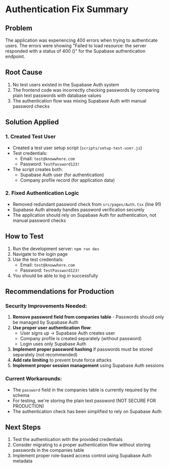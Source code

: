 # Authentication Fix Summary

## Problem
The application was experiencing 400 errors when trying to authenticate users. The errors were showing "Failed to load resource: the server responded with a status of 400 ()" for the Supabase authentication endpoint.

## Root Cause
1. No test users existed in the Supabase Auth system
2. The frontend code was incorrectly checking passwords by comparing plain text passwords with database values
3. The authentication flow was mixing Supabase Auth with manual password checks

## Solution Applied

### 1. Created Test User
- Created a test user setup script (`scripts/setup-test-user.js`)
- Test credentials:
  - Email: `test@knowwhere.com`
  - Password: `TestPassword123!`
- The script creates both:
  - Supabase Auth user (for authentication)
  - Company profile record (for application data)

### 2. Fixed Authentication Logic
- Removed redundant password check from `src/pages/Auth.tsx` (line 91)
- Supabase Auth already handles password verification securely
- The application should rely on Supabase Auth for authentication, not manual password checks

## How to Test
1. Run the development server: `npm run dev`
2. Navigate to the login page
3. Use the test credentials:
   - Email: `test@knowwhere.com`
   - Password: `TestPassword123!`
4. You should be able to log in successfully

## Recommendations for Production

### Security Improvements Needed:
1. **Remove password field from companies table** - Passwords should only be managed by Supabase Auth
2. **Use proper user authentication flow**:
   - User signs up → Supabase Auth creates user
   - Company profile is created separately (without password)
   - Login uses only Supabase Auth
3. **Implement proper password hashing** if passwords must be stored separately (not recommended)
4. **Add rate limiting** to prevent brute force attacks
5. **Implement proper session management** using Supabase Auth sessions

### Current Workarounds:
- The `password` field in the companies table is currently required by the schema
- For testing, we're storing the plain text password (NOT SECURE FOR PRODUCTION)
- The authentication check has been simplified to rely on Supabase Auth

## Next Steps
1. Test the authentication with the provided credentials
2. Consider migrating to a proper authentication flow without storing passwords in the companies table
3. Implement proper role-based access control using Supabase Auth metadata